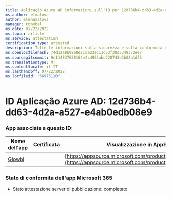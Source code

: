 ```yaml
---
title: Aplicação Azure AD informazioni sull'ID per 12d736b4-dd63-4d2a-a527-e4ab0edb08e9
ms.author: elmalova
author: elenamalova
manager: tonybal
ms.date: 07/22/2022
ms.topic: article
ms.service: attestation
certification_type: attested
description: Tutte le informazioni sulla sicurezza e sulla conformità disponibili per 12d736b4-dd63-4d2a-a527-e4ab0edb08e9.
ms.openlocfilehash: 74d12a8b0868d2cda339c11c53f30d5349372ee7
ms.sourcegitcommit: 9c114837630164e4c4965abc220743e2b08a1df5
ms.translationtype: MT
ms.contentlocale: it-IT
ms.lasthandoff: 07/22/2022
ms.locfileid: "66975110"
---
```

# <a name="azure-app-id-12d736b4-dd63-4d2a-a527-e4ab0edb08e9"></a>ID Aplicação Azure AD: 12d736b4-dd63-4d2a-a527-e4ab0edb08e9


### <a name="apps-associated-with-this-id"></a>App associate a questo ID:
| **Nome dell'app** | **Certificata** | **Visualizzazione in AppSource** |
|--------------|---------------|-----------------------|
| [Glowbl](../forward/WA200004368.md) |  | [https://appsource.microsoft.com/product/office/WA200004368](https://appsource.microsoft.com/product/office/WA200004368) |

### <a name="microsoft-365-app-compliance-status"></a>Stato di conformità dell'app Microsoft 365
- Stato attestazione server di pubblicazione: completato

